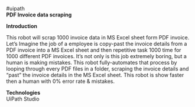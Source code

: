 #uipath<br>
<b>PDF Invoice data scraping</b>

<b>Introduction</b>

<p>
This robot will scrap 1000 invoice data in MS Excel sheet form PDF invoice.
Let’s Imagine the job of a employee is copy-past the invoice details from a PDF invoice into a 
MS Excel sheet and then repetitive task 1000 time for 1000 different PDF invoices. 
It’s not only is this job extremely boring, but a human is making mistakes. 
This robot fully-automates that process by looping through every PDF files 
in a folder, scraping the invoice details and “past” the invoice details in the MS Excel sheet. This robot is show faster then a human with 0% error rate & mistakes.
</p>

<b>Technologies</b>
<br>UiPath Studio

